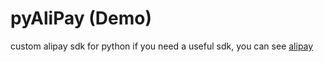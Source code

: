 # pyAliPay (Demo)
custom alipay sdk for python
if you need a useful sdk, you can see [alipay](https://github.com/fzlee/alipay)
